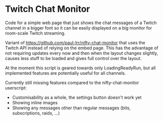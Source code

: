 # Twitch Chat Monitor

Code for a simple web page that just shows the chat messages of a Twitch channel in a bigger font so it can be easily displayed on a big monitor for room-scale Twitch streaming.

Variant of https://github.com/paul-lrr/nifty-chat-monitor that uses the Twitch API instead of relying on the embed page.
This has the advantage of not requiring updates every now and then when the layout changes slightly, causes less stuff to be loaded and gives full control over the layout.

At the moment this script is geared towards only LoadingReadyRun, but all implemented features are potentially useful for all channels.

Currently still missing features compared to the nifty-chat-monitor userscript:
- Customisability as a whole, the settings button doesn't work yet
- Showing inline images
- Showing any messages other than regular messages (bits, subscriptions, raids, ...)
